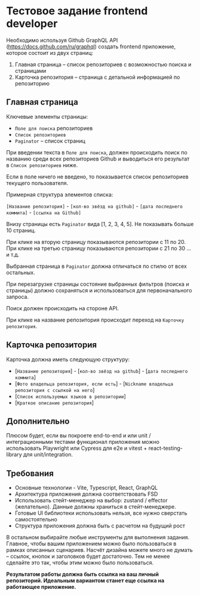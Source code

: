 # Тестовое задание frontend developer

Необходимо используя Github GraphQL API (https://docs.github.com/ru/graphql) создать frontend приложение, которое состоит из двух страниц:

1. Главная страница – список репозиториев с возможностью поиска и страницами
2. Карточка репозитория – страница с детальной информацией по репозиторию

## Главная страница

Ключевые элементы страницы:

- `Поле для поиска` репозиториев
- `Список репозиториев`
- `Paginator` – список страниц

При введении текста в `Поле для поиска`, должен происходить поиск по названию среди всех репозиториев Github и выводиться его результат в `Список репозиториев` ниже.

Если в поле ничего не введено, то показывается список репозиториев текущего пользователя.

Примерная структура элементов списка:

`[Название репозитория]` - `[кол-во звёзд на github]` - `[дата последнего коммита]` - `[ссылка на Github]`

Внизу страницы есть `Paginator` вида [1, 2, 3, 4, 5]. Не показывать больше 10 страниц.

При клике на вторую страницу показываются репозитории с 11 по 20. При клике на третью страницу показываются репозитории с 21 по 30 … и т.д.

Выбранная страница в `Paginator` должна отличаться по стилю от всех остальных.

При перезагрузке страницы состояние выбранных фильтров (поиска и страницы) должно сохраняться и использоваться для первоначального запроса.

Поиск должен происходить на стороне API.

При клике на название репозитория происходит переход на `Карточку репозитория`.

## **Карточка репозитория**

Карточка должна иметь следующую структуру:

- [`Название репозитория`] - [`кол-во звёзд на github`] - [`дата последнего коммита`]
- [`Фото владельца репозитория, если есть`] - [`Nickname владельца репозитория с ссылкой на него`]
- [`Список используемых языков в репозитории`]
- [`Краткое описание репозитория`]

## Дополнительно

Плюсом будет, если вы покроете end-to-end и или unit / интеграционными тестами функционал приложения можно использовать Playwright или Cypress для e2e и vitest + react-testing-library для unit/integration.

## Требования

- Основные технологии - Vite, Typescript, React, GraphQL
- Архитектура приложения должна соответствовать FSD
- Использовать стейт-менеджер на выбор: zustand / effector (желательно). Данные должны храниться в стейт-менеджере.
- Готовые UI библиотеки использовать нельзя, все нужно сверстать самостоятельно
- Структура приложения должна быть с расчетом на будущий рост

В остальном выбирайте любые инструменты для выполнения задания. Главное, чтобы вашим приложением можно было пользоваться в рамках описанных сценариев. Насчёт дизайна можете много не думать – ссылок, кнопок и заголовков будет достаточно. Тем не менее сделайте это так, чтобы этим можно было пользоваться.

**Результатом работы должна быть ссылка на ваш личный репозиторий. Идеальным вариантом станет еще ссылка на работающее приложение.**
